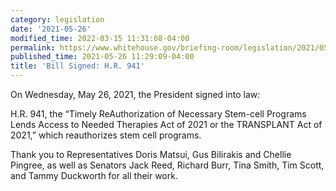 ```yaml
---
category: legislation
date: '2021-05-26'
modified_time: 2022-03-15 11:31:08-04:00
permalink: https://www.whitehouse.gov/briefing-room/legislation/2021/05/26/bill-signed-h-r-941/
published_time: 2021-05-26 11:29:09-04:00
title: 'Bill Signed: H.R. 941'
---
```

 
On Wednesday, May 26, 2021, the President signed into law:

H.R. 941, the “Timely ReAuthorization of Necessary Stem-cell Programs
Lends Access to Needed Therapies Act of 2021 or the TRANSPLANT Act of
2021,” which reauthorizes stem cell programs.

Thank you to Representatives Doris Matsui, Gus Bilirakis and Chellie
Pingree, as well as Senators Jack Reed, Richard Burr, Tina Smith, Tim
Scott, and Tammy Duckworth for all their work.
